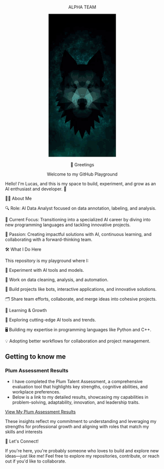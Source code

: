 <p align="center"> ALPHA TEAM </p>

<p align="center">
  <img src="https://github.com/JL-ALPHA/JL-Alpha/blob/main/Alphagit.gif?raw=true" alt="Sublime's custom image"/>
</p>


<p align="center"> 👋 Greetings </p>

<p align="center"> Welcome to my GitHub Playground </p>




 
Hello! I'm Lucas, and this is my space to build, experiment, and grow as an AI enthusiast and developer. 🚀
 
👨‍💻 About Me
 
🔍 Role: AI Data Analyst focused on data annotation, labeling, and analysis.
 
🎯 Current Focus: Transitioning into a specialized AI career by diving into new programming languages and tackling innovative projects.
 
🌟 Passion: Creating impactful solutions with AI, continuous learning, and collaborating with a forward-thinking team.
 
 
🛠️ What I Do Here
 
This repository is my playground where I:
 
🤖 Experiment with AI tools and models.
 
🧹 Work on data cleaning, analysis, and automation.
 
🔧 Build projects like bots, interactive applications, and innovative solutions.
 
🗂️ Share team efforts, collaborate, and merge ideas into cohesive projects.
 
🌱 Learning & Growth
 
📖 Exploring cutting-edge AI tools and trends.
 
🖥️ Building my expertise in programming languages like Python and C++.
 
💡 Adopting better workflows for collaboration and project management.


## Getting to know me

### Plum Assessment Results

* I have completed the Plum Talent Assessment, a comprehensive evaluation tool that highlights key strengths, cognitive abilities, and workplace preferences. 
* Below is a link to my detailed results, showcasing my capabilities in problem-solving, adaptability, innovation, and leadership traits.

[View My Plum Assessment Results](https://secure.plum.io/p/-OovMGXbvUy-yNZVcyxpUQ)

These insights reflect my commitment to understanding and leveraging my strengths for professional growth and aligning with roles that match my skills and interests

 
🤝 Let's Connect!
 
If you're here, you're probably someone who loves to build and explore new ideas—just like me! Feel free to explore my repositories, contribute, or reach out if you'd like to collaborate.
